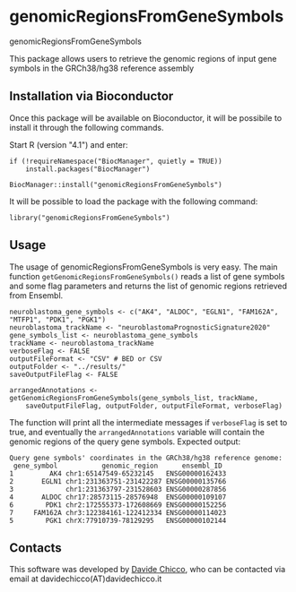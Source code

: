 # genomicRegionsFromGeneSymbols

genomicRegionsFromGeneSymbols

This package allows users to retrieve the genomic regions of input gene symbols in the GRCh38/hg38 reference assembly

## Installation via Bioconductor

Once this package will be available on Bioconductor, it will be possibile to install it through the following commands.

Start R (version "4.1") and enter:

```{r, eval=FALSE}
if (!requireNamespace("BiocManager", quietly = TRUE))
    install.packages("BiocManager")

BiocManager::install("genomicRegionsFromGeneSymbols")
```

It will be possible to load the package with the following command:

```{r, eval=FALSE}
library("genomicRegionsFromGeneSymbols")
```


## Usage

The usage of genomicRegionsFromGeneSymbols is very easy. The main function `getGenomicRegionsFromGeneSymbols()` reads a list of gene symbols and some flag parameters and returns the list of genomic regions retrieved from Ensembl.

```{r, eval=TRUE}
neuroblastoma_gene_symbols <- c("AK4", "ALDOC", "EGLN1", "FAM162A", "MTFP1", "PDK1", "PGK1")
neuroblastoma_trackName <- "neuroblastomaPrognosticSignature2020"
gene_symbols_list <- neuroblastoma_gene_symbols
trackName <- neuroblastoma_trackName
verboseFlag <- FALSE
outputFileFormat <- "CSV" # BED or CSV
outputFolder <- "../results/"
saveOutputFileFlag <- FALSE

arrangedAnnotations <- getGenomicRegionsFromGeneSymbols(gene_symbols_list, trackName,
    saveOutputFileFlag, outputFolder, outputFileFormat, verboseFlag)
```

The function will print all the intermediate messages if `verboseFlag` is set to true, and eventually the `arrangedAnnotations` variable will contain the genomic regions of the query gene symbols. Expected output:

    Query gene symbols' coordinates in the GRCh38/hg38 reference genome:
     gene_symbol           genomic_region      ensembl_ID
    1         AK4 chr1:65147549-65232145   ENSG00000162433  
    2       EGLN1 chr1:231363751-231422287 ENSG00000135766
    3             chr1:231363797-231528603 ENSG00000287856
    4       ALDOC chr17:28573115-28576948  ENSG00000109107
    6        PDK1 chr2:172555373-172608669 ENSG00000152256
    7     FAM162A chr3:122384161-122412334 ENSG00000114023
    5        PGK1 chrX:77910739-78129295   ENSG00000102144


## Contacts

This software was developed by [Davide Chicco](https://www.DavideChicco.it), who can be contacted via email at davidechicco(AT)davidechicco.it
